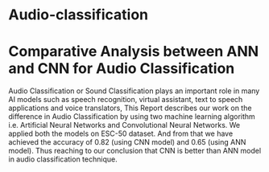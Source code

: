 # Audio-classification
# Comparative Analysis between ANN and CNN for Audio Classification
Audio Classification or Sound Classification plays an important role in many AI models such as speech recognition, virtual assistant, text to speech applications and voice translators, This Report describes our work on the difference in Audio Classification by using two machine learning algorithm i.e. Artificial Neural Networks and Convolutional Neural Networks. We applied both the models on ESC-50 dataset. And from that we have achieved the accuracy of 0.82 (using CNN model) and 0.65 (using ANN model). Thus reaching to our conclusion that CNN is better than ANN model in audio classification technique.
